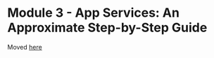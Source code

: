# Module 3 - App Services: An Approximate Step-by-Step Guide

Moved [here](../content/modules/module-03/guides/step-by-step-guide/step-by-step-guide.md)
